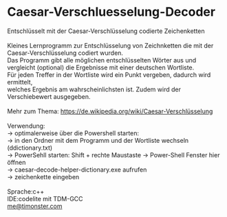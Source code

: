 # Caesar-Verschluesselung-Decoder
Entschlüsselt mit der Caesar-Verschlüsselung codierte Zeichenketten<br>
<br>
Kleines Lernprogramm zur Entschlüsselung von Zeichnketten die mit der Caesar-Verschlüsselung codiert wurden.<br>
Das Programm gibt alle möglichen entschlüsselten Wörter aus und vergleicht (optional) die Ergebnisse mit einer deutschen Wortliste. <br>
Für jeden Treffer in der Wortliste wird ein Punkt vergeben, dadurch wird ermittelt,<br> welches Ergebnis am wahrscheinlichsten ist.
Zudem wird der Verschiebewert ausgegeben.<br>
<br>
Mehr zum Thema: https://de.wikipedia.org/wiki/Caesar-Verschlüsselung<br>
<br>
Verwendung:<br>
-> optimalerweise über die Powershell starten:<br>
-> in den Ordner mit dem Programm und der Wortliste wechseln (ddictionary.txt)<br>
-> PowerSehll starten: Shift + rechte Maustaste -> Power-Shell Fenster hier öffnen<br>
-> caesar-decode-helper-dictionary.exe aufrufen<br>
-> zeichenkette eingeben<br>
<br>
Sprache:c++<br>
IDE:codelite mit TDM-GCC<br>
me@timonster.com
